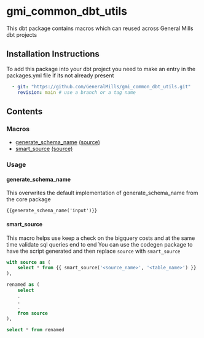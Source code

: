 # gmi_common_dbt_utils

This dbt package contains macros which can reused across General Mills dbt projects

## Installation Instructions

To add this package into your dbt project you need to make an entry in the packages.yml file if its not already present 

```yml
  - git: "https://github.com/GeneralMills/gmi_common_dbt_utils.git"
    revision: main # use a branch or a tag name
```

## Contents

### Macros

- [generate_schema_name](#generate_schema_name) [(source)](./macros/generate_schema_name.sql)
- [smart_source](#smart_source) [(source)](./macros/smart_source.sql)


### Usage 
#### generate_schema_name

This overwrites the default implementation of generate_schema_name from the core package

```text
{{generate_schema_name('input')}}
```

#### smart_source
This macro helps use keep a check on the bigquery costs and at the same time validate sql queries end to end
You can use the codegen package to have the script generated and then replace `source` with `smart_source`

```sql
with source as (
    select * from {{ smart_source('<source_name>', '<table_name>') }}
),

renamed as (
    select 
    .
    .
    .
    from source
),

select * from renamed
```